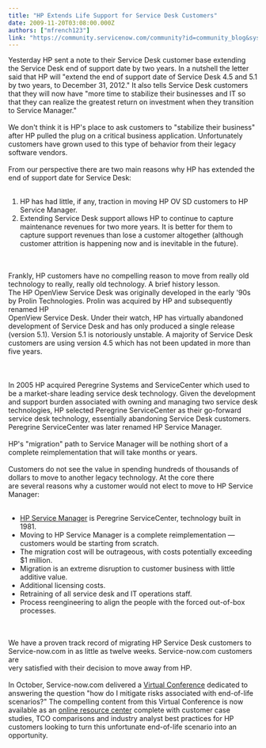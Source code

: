 ```yaml
---
title: "HP Extends Life Support for Service Desk Customers"
date: 2009-11-20T03:08:00.000Z
authors: ["mfrench123"]
link: "https://community.servicenow.com/community?id=community_blog&sys_id=83bc6e25dbd0dbc01dcaf3231f96192e"
---
```

<p>Yesterday HP sent a note to their Service Desk customer base extending the Service Desk end of support date by two years. In a nutshell the letter said that HP will "extend the end of support date of Service Desk 4.5 and 5.1 by two years, to December 31, 2012." It also tells Service Desk customers that they will now have "more time to stabilize their businesses and IT so that they can realize the greatest return on investment when they transition to Service Manager."<br /><br />We don't think it is HP's place to ask customers to "stabilize their business" after HP pulled the plug on a critical business application. Unfortunately customers have grown used to this type of behavior from their legacy software vendors.<br /><br />From our perspective there are two main reasons why HP has extended the end of support date for Service Desk:<br /><br /><ol><li class="mceContentBody">HP has had little, if any, traction in moving HP OV SD customers to HP Service Manager.</li><li class="mceContentBody">Extending Service Desk support allows HP to continue to capture maintenance revenues for two more years. It is better for them to capture support revenues than lose a customer altogether (although customer attrition is happening now and is inevitable in the future).</li></ol><br /><br />Frankly, HP customers have no compelling reason to move from really old technology to really, really old technology. A brief history lesson.<br />The HP OpenView Service Desk was originally developed in the early '90s by Prolin Technologies. Prolin was acquired by HP and subsequently renamed HP<br />OpenView Service Desk. Under their watch, HP has virtually abandoned development of Service Desk and has only produced a single release (version 5.1). Version 5.1 is notoriously unstable. A majority of Service Desk customers are using version 4.5 which has not been updated in more than five years.<br /><br /><br /><br />In 2005 HP acquired Peregrine Systems and ServiceCenter which used to be a market-share leading service desk technology. Given the development and support burden associated with owning and managing two service desk technologies, HP selected Peregrine ServiceCenter as their go-forward service desk technology, essentially abandoning Service Desk customers. Peregrine ServiceCenter was later renamed HP Service Manager.<br /><br />HP's "migration" path to Service Manager will be nothing short of a complete reimplementation that will take months or years.<br /><br />Customers do not see the value in spending hundreds of thousands of dollars to move to another legacy technology. At the core there<br />are several reasons why a customer would not elect to move to HP Service Manager:<br /><br /><ul><li class="mceContentBody"><a title="w.youtube.com/watch?v=oJO1KXbQV4I" href="http://www.youtube.com/watch?v=oJO1KXbQV4I" target="_new" mce_href="http://www.youtube.com/watch?v=oJO1KXbQV4I">HP Service Manager</a> is Peregrine ServiceCenter, technology built in 1981.</li><li class="mceContentBody">Moving to HP Service Manager is a complete reimplementation — customers would be starting from scratch.</li><li class="mceContentBody">The migration cost will be outrageous, with costs potentially exceeding $1 million.</li><li class="mceContentBody">Migration is an extreme disruption to customer business with little additive value.</li><li>Additional licensing costs.</li><li class="mceContentBody">Retraining of all service desk and IT operations staff.</li><li>Process reengineering to align the people with the forced out-of-box processes.</li></ul><br /><br />We have a proven track record of migrating HP Service Desk customers to Service-now.com in as little as twelve weeks. Service-now.com customers are<br />very satisfied with their decision to move away from HP. <br /><br />In October, Service-now.com delivered a <a title="fo.service-now.com/content/virtual-conference" href="http://info.service-now.com/content/virtual-conference">Virtual Conference</a> dedicated to answering the question "how do I mitigate risks associated with end-of-life scenarios?" The compelling content from this Virtual Conference is now available as an <a title="fo.service-now.com/content/virtual-conference" href="http://info.service-now.com/content/virtual-conference">online resource center</a> complete with customer case studies, TCO comparisons and industry analyst best practices for HP customers looking to turn this unfortunate end-of-life scenario into an opportunity.</p>